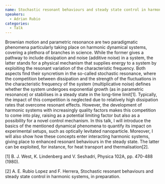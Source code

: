 ```yaml
---
name: Stochastic resonant behaviours and steady state control in harmonic systems
speakers:
  - Adrian Rubio
categories:
  - Talk
---
```

Brownian motion and parametric resonance are two paradigmatic phenomena particularly
taking place on harmonic dynamical systems, covering a plethora of branches in science.
While the former gives a pathway to include dissipation and noise (additive noise) in a
system, the latter stands for a physical mechanism that supplies energy to a system by
exploiting the resonant variation of the characteristic frequency. Both aspects find their
syncretism in the so-called stochastic resonance, where the competition between dissipation
and the strength of the fluctuations in the characteristic frequency of the system
(multiplicative noise) defines whether the system undergoes exponential growth (as in
parametric resonance) or stabilises in a steady state in the long-time limit[1]. Typically, the
impact of this competition is neglected due to relatively high dissipation rates that
overcome resonant effects. However, the development of harmonic systems with
increasingly quality factors makes this competition to come into play, raising as a potential
limiting factor but also as a possibility for a novel control mechanism. In this talk, I will
introduce the basics of the mentioned dynamical phenomena to quantify its impact on
experimental setups, such as optically levitated nanoparticle. Moreover, I will also show
how these concepts enter interacting harmonic systems, giving place to enhanced resonant
behaviours in the steady state. The latter can be exploited, for instance, for heat transport
and thermalisation[2].

[1] B. J. West, K. Lindenberg and V. Seshadri, Physica 102A, pp. 470-488 (1980).

[2] A. E. Rubio Lopez and F. Herrera, Stochastic resonant behaviours and steady state
control in harmonic systems, in preparation.